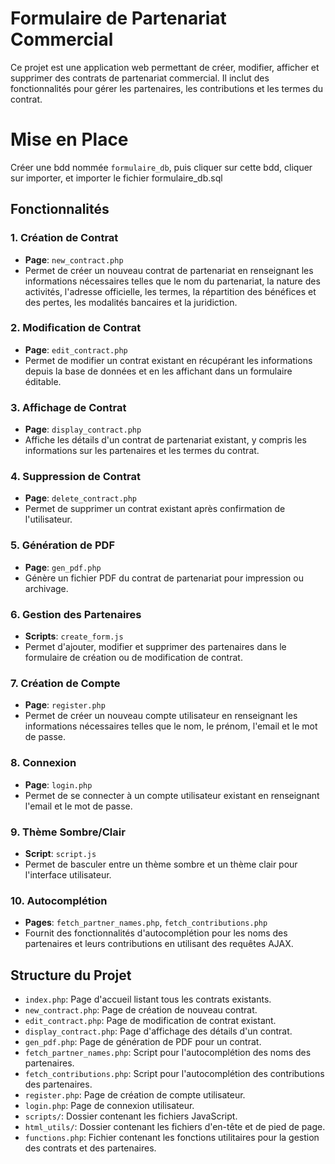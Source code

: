 # Formulaire de Partenariat Commercial

Ce projet est une application web permettant de créer, modifier, afficher et supprimer des contrats de partenariat commercial. Il inclut des fonctionnalités pour gérer les partenaires, les contributions et les termes du contrat.

# Mise en Place

Créer une bdd nommée `formulaire_db`, puis cliquer sur cette bdd, cliquer sur importer, et importer le fichier formulaire_db.sql

## Fonctionnalités

### 1. Création de Contrat
- **Page**: `new_contract.php`
- Permet de créer un nouveau contrat de partenariat en renseignant les informations nécessaires telles que le nom du partenariat, la nature des activités, l'adresse officielle, les termes, la répartition des bénéfices et des pertes, les modalités bancaires et la juridiction.

### 2. Modification de Contrat
- **Page**: `edit_contract.php`
- Permet de modifier un contrat existant en récupérant les informations depuis la base de données et en les affichant dans un formulaire éditable.

### 3. Affichage de Contrat
- **Page**: `display_contract.php`
- Affiche les détails d'un contrat de partenariat existant, y compris les informations sur les partenaires et les termes du contrat.

### 4. Suppression de Contrat
- **Page**: `delete_contract.php`
- Permet de supprimer un contrat existant après confirmation de l'utilisateur.

### 5. Génération de PDF
- **Page**: `gen_pdf.php`
- Génère un fichier PDF du contrat de partenariat pour impression ou archivage.

### 6. Gestion des Partenaires
- **Scripts**: `create_form.js`
- Permet d'ajouter, modifier et supprimer des partenaires dans le formulaire de création ou de modification de contrat.

### 7. Création de Compte
- **Page**: `register.php`
- Permet de créer un nouveau compte utilisateur en renseignant les informations nécessaires telles que le nom, le prénom, l'email et le mot de passe.

### 8. Connexion
- **Page**: `login.php`
- Permet de se connecter à un compte utilisateur existant en renseignant l'email et le mot de passe.

### 9. Thème Sombre/Clair
- **Script**: `script.js`
- Permet de basculer entre un thème sombre et un thème clair pour l'interface utilisateur.

### 10. Autocomplétion
- **Pages**: `fetch_partner_names.php`, `fetch_contributions.php`
- Fournit des fonctionnalités d'autocomplétion pour les noms des partenaires et leurs contributions en utilisant des requêtes AJAX.

## Structure du Projet

- `index.php`: Page d'accueil listant tous les contrats existants.
- `new_contract.php`: Page de création de nouveau contrat.
- `edit_contract.php`: Page de modification de contrat existant.
- `display_contract.php`: Page d'affichage des détails d'un contrat.
- `gen_pdf.php`: Page de génération de PDF pour un contrat.
- `fetch_partner_names.php`: Script pour l'autocomplétion des noms des partenaires.
- `fetch_contributions.php`: Script pour l'autocomplétion des contributions des partenaires.
- `register.php`: Page de création de compte utilisateur.
- `login.php`: Page de connexion utilisateur.
- `scripts/`: Dossier contenant les fichiers JavaScript.
- `html_utils/`: Dossier contenant les fichiers d'en-tête et de pied de page.
- `functions.php`: Fichier contenant les fonctions utilitaires pour la gestion des contrats et des partenaires.


